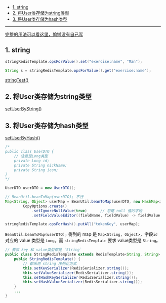 - [1. string](#1-string)
- [2. 将User类存储为string类型](#2-将user类存储为string类型)
- [3. 将User类存储为hash类型](#3-将user类存储为hash类型)

---

[完整的用法可以看这里，偷懒没有自己写](https://blog.csdn.net/weixin_43835717/article/details/92802040)

## 1. string

```java
stringRedisTemplate.opsForValue().set("exercise:name", "Man");

String s = stringRedisTemplate.opsForValue().get("exercise:name");
```

[stringTest()](../stringRedisTemplateExercise/src/test/java/com/sword/stringredistemplate/StringRedisTemplateApplicationTests.java)
## 2. 将User类存储为string类型


[setUserByString()](../stringRedisTemplateExercise/src/test/java/com/sword/stringredistemplate/StringRedisTemplateApplicationTests.java)

## 3. 将User类存储为hash类型

[setUserByHash()](../stringRedisTemplateExercise/src/test/java/com/sword/stringredistemplate/StringRedisTemplateApplicationTests.java)
```java
/*
public class UserDTO {
    // 注意是Long类型
    private Long id;
    private String nickName;
    private String icon;
}
*/

UserDTO userDTO = new UserDTO();

// BeanUtil.beanToMap(userDTO); 不行
Map<String, Object> userMap = BeanUtil.beanToMap(userDTO, new HashMap<>(),
        CopyOptions.create()
            .setIgnoreNullValue(true)      // 忽略 null 值的字段
            .setFieldValueEditor((fieldName, fieldValue) -> fieldValue.toString()));    // 将 value 转化为 String 类型

stringRedisTemplate.opsForHash().putAll("tokenKey", userMap);
```

`BeanUtil.beanToMap(userDTO);` 得到的 map 是 `Map<String, Object>`，字段`id` 对应的 value 类型是 `Long`。而 `stringRedisTemplate` 要求 value类型是 `String`。


```java
// 要求 key 和 value类型都是 `String`
public class StringRedisTemplate extends RedisTemplate<String, String> {
    public StringRedisTemplate() {
        // 都采用 string 序列化方式
        this.setKeySerializer(RedisSerializer.string());
        this.setValueSerializer(RedisSerializer.string());
        this.setHashKeySerializer(RedisSerializer.string());
        this.setHashValueSerializer(RedisSerializer.string());
    }
    ...
}
```